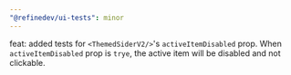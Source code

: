```yaml
---
"@refinedev/ui-tests": minor
---
```


feat: added tests for `<ThemedSiderV2/>`'s `activeItemDisabled` prop.
When `activeItemDisabled` prop is `trye`, the active item will be disabled and not clickable.
